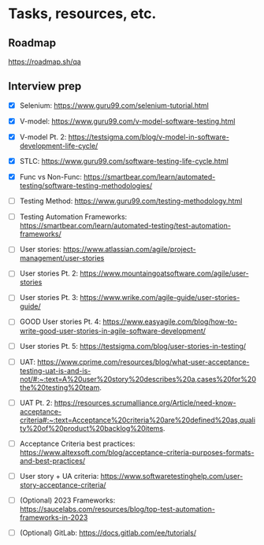 # Tasks, resources, etc.

## Roadmap

https://roadmap.sh/qa

## Interview prep

- [x] Selenium: https://www.guru99.com/selenium-tutorial.html

- [x] V-model: https://www.guru99.com/v-model-software-testing.html

- [X] V-model Pt. 2: https://testsigma.com/blog/v-model-in-software-development-life-cycle/

- [x] STLC: https://www.guru99.com/software-testing-life-cycle.html

- [x] Func vs Non-Func: https://smartbear.com/learn/automated-testing/software-testing-methodologies/

- [ ] Testing Method: https://www.guru99.com/testing-methodology.html

- [ ] Testing Automation Frameworks: https://smartbear.com/learn/automated-testing/test-automation-frameworks/

- [ ] User stories: https://www.atlassian.com/agile/project-management/user-stories

- [ ] User stories Pt. 2: https://www.mountaingoatsoftware.com/agile/user-stories

- [ ] User stories Pt. 3: https://www.wrike.com/agile-guide/user-stories-guide/

- [ ] GOOD User stories Pt. 4: https://www.easyagile.com/blog/how-to-write-good-user-stories-in-agile-software-development/

- [ ] User stories Pt. 5:
https://testsigma.com/blog/user-stories-in-testing/

- [ ] UAT: https://www.cprime.com/resources/blog/what-user-acceptance-testing-uat-is-and-is-not/#:~:text=A%20user%20story%20describes%20a,cases%20for%20the%20testing%20team.

- [ ] UAT Pt. 2: https://resources.scrumalliance.org/Article/need-know-acceptance-criteria#:~:text=Acceptance%20criteria%20are%20defined%20as,quality%20of%20product%20backlog%20items.

- [ ] Acceptance Criteria best practices: https://www.altexsoft.com/blog/acceptance-criteria-purposes-formats-and-best-practices/

- [ ] User story + UA criteria: https://www.softwaretestinghelp.com/user-story-acceptance-criteria/

- [ ] (Optional) 2023 Frameworks: https://saucelabs.com/resources/blog/top-test-automation-frameworks-in-2023

- [ ] (Optional) GitLab: https://docs.gitlab.com/ee/tutorials/
